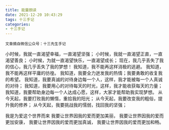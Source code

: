 ```yaml
---
title: 能量朗读
date: 2021-12-20 10:43:29
tags: 十三手记
categories:
- 十三手记
---
```

`文章摘自微信公众号：十三先生手记`


小时候，我就一直渴望幸福，一直渴望坚强；
小时候，我就一直渴望正直，一直渴望善良；
小时候，为就一直渴望快乐，一直渴望成长；
现在，我几乎丢失了我的信心，我几乎丢失了我的梦想！
我知道，我不能再这样消极的逃避。
我知道，我不能再这样平庸的彷徨。
我知道，我要全力迸发我的热情；我要勇敢的收复我的希望。
我知道，我要真诚的对待身边每一个人，这样，我才能被每一个人真诚的对待；
我知道，我要用心的对待每天的时光，这样，我才能收获每天的力量；
我知道，我要帮助身边每一个人达成心愿，这样，大家才能帮助我实现梦想。
从今天起，我要打败我的懒惰，重拾我的阳光；
从今天起，我要改变我的粗俗，提升我的修养；
从今天起，我要挑战我的懦弱，找回我的坚强；

我是为爱这个世界而来
我要让世界因我的爱而更加美丽，
我要让世界因我的爱而更加安康，
我要让世界因我的爱而更加真诚，
我要让世界因我的爱而更加和畅。